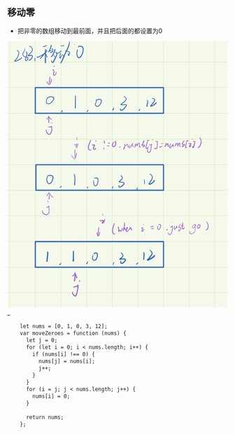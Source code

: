 

## 移动零
- 把非零的数组移动到最前面，并且把后面的都设置为0

![alt](../../lcImg/lc-283.png)_

```
    let nums = [0, 1, 0, 3, 12];
    var moveZeroes = function (nums) {
      let j = 0;
      for (let i = 0; i < nums.length; i++) {
        if (nums[i] !== 0) {
          nums[j] = nums[i];
          j++;
        }
      }
      for (i = j; j < nums.length; j++) {
        nums[i] = 0;
      }

      return nums;
    };
```

